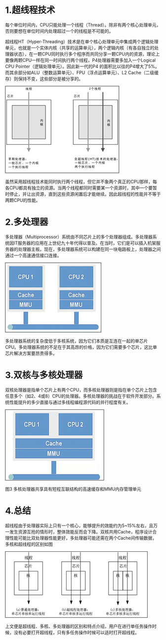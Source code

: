 # 1.超线程技术

每个单位时间内，CPU只能处理一个线程（Thread）。除非有两个核心处理单元，否则要想在单位时间内处理超过一个的线程是不可能的。

超线程HT（Hyper-Threading）技术是在单个核心处理单元中集成两个逻辑处理单元，也就是一个实体内核（共享的运算单元），两个逻辑内核（有各自独立的处理器状态），在一颗CPU同时执行多个程序而共同分享一颗CPU内的资源，理论上要像两颗CPU一样在同一时间执行两个线程，P4处理器需要多加入一个Logical CPU Pointer（逻辑处理单元）。因此新一代的P4 的面积比以往的P4增大了5%。而其余部分如ALU（整数运算单元）、FPU（浮点运算单元）、L2 Cache（二级缓存）则保持不变，这些部分是被分享的。

![](/static/image/76-1F11G01321.jpg)

虽然采用超线程技术能同时执行两个线程，但它并不象两个真正的CPU那样，每各CPU都具有独立的资源。当两个线程都同时需要某一个资源时，其中一个要暂时停止，并让出资源，直到这些资源闲置后才能继续。因此超线程的性能并不等于两颗CPU的性能。

# 2.多处理器

多处理器（Multiprocessor）系统由不同芯片上的多个处理器组成。多处理器系统因IT服务器的应用在上世纪九十年代得以普及。在当时，它们是可以插入机架服务器的处理器主板。现在，多处理器系统可以构建在同一块电路板上，处理器之间通过一个高速通信接口连接。

![](/static/image/76-1F11G01321-51.jpg)

多处理器系统的复杂度低于多核系统，因为它们本质是互连在一起的单芯片CPU。多处理器系统的不足在于其高昂的价格，因为它们需要多个芯片，这比单芯片解决方案要昂贵得多。

# 3.双核与多核处理器

双核处理器是指单个芯片上有两个CPU，而多核处理器则是指在单个芯片上包含任意多个（如2、4或8）CPU的处理器。多核处理器的挑战在于软件开发部分。系统性能提升的多少直接与通过多线程编程源代码的并行程度有关。

![](/static/image/76-1F11G01322.jpg)

图3 多核处理器共享具有短程互联结构的高速缓存和MMU内存管理单元

# 4.总结

超线程由于处理器实际上只有一个核心，能够提升的效能约为5~15%左右，且万一发生资源互抢的情形时，整体效能反而会下降。双核共用Cache，程序设计合理性能可能比双处理器性能更好，多处理器可能还需在两个Cache间传输数据，多核和超线程的区别如图

![](/static/image/76-1F11G01322-50.jpg)

上文便是超线程、多核、多处理器的区别和特点介绍，用户在进行单任务操作时候，没有必要打开超线程，只有多任务操作时候可以适时打开超线程。

